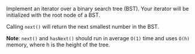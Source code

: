 Implement an iterator over a binary search tree (BST). Your iterator will be initialized with the root node of a BST.

Calling `next()` will return the next smallest number in the BST.

**Note**: `next()` and `hasNext()` should run in average `O(1)` time and uses `O(h)` memory, where h is the height of the tree.
